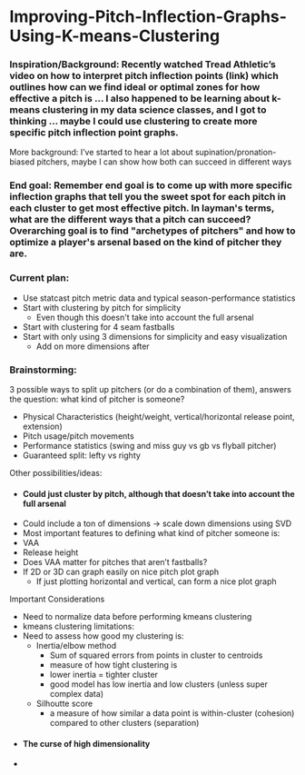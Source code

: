 # Improving-Pitch-Inflection-Graphs-Using-K-means-Clustering
### Inspiration/Background: Recently watched Tread Athletic’s video on how to interpret pitch inflection points (link) which outlines how can we find ideal or optimal zones for how effective a pitch is … I also happened to be learning about k-means clustering in my data science classes, and I got to thinking … maybe I could use clustering to create more specific pitch inflection point graphs. 
More background: I’ve started to hear a lot about supination/pronation-biased pitchers, maybe I can show how both can succeed in different ways

###  End goal: Remember end goal is to come up with more specific inflection graphs that tell you the sweet spot for each pitch in each cluster to get most effective pitch. In layman's terms, what are the different ways that a pitch can succeed? Overarching goal is to find "archetypes of pitchers" and how to optimize a player's arsenal based on the kind of pitcher they are.

###  Current plan:
- Use statcast pitch metric data and typical season-performance statistics
- Start with clustering by pitch for simplicity
  - Even though this doesn't take into account the full arsenal
- Start with clustering for 4 seam fastballs
- Start with only using 3 dimensions for simplicity and easy visualization
  - Add on more dimensions after

### Brainstorming:

3 possible ways to split up pitchers (or do a combination of them), answers the question: what kind of pitcher is someone? 
- Physical Characteristics (height/weight, vertical/horizontal release point, extension) 
- Pitch usage/pitch movements
- Performance statistics (swing and miss guy vs gb vs flyball pitcher)
- Guaranteed split: lefty vs righty

Other possibilities/ideas:
- ####  Could just cluster by pitch, although that doesn’t take into account the full arsenal
- Could include a ton of dimensions → scale down dimensions using SVD
- Most important features to defining what kind of pitcher someone is:
- VAA
- Release height
- Does VAA matter for pitches that aren’t fastballs?
- If 2D or 3D can graph easily on nice pitch plot graph
  - If just plotting horizontal and vertical, can form a nice plot graph

Important Considerations
- Need to normalize data before performing kmeans clustering
- kmeans clustering limitations:
- Need to assess how good my clustering is:
  - Inertia/elbow method
    - Sum of squared errors from points in cluster to centroids
    - measure of how tight clustering is 
    - lower inertia = tighter cluster
    - good model has low inertia and low clusters (unless super complex data)
  - Silhoutte score
    - a measure of how similar a data point is within-cluster (cohesion) compared to other clusters (separation)
- #### The curse of high dimensionality
- 
